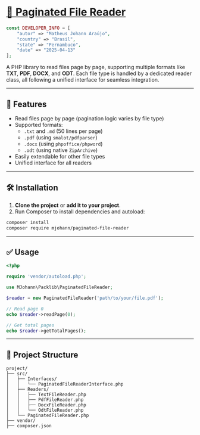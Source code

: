 
# [📄 Paginated File Reader](https://github.com/matheusjohannaraujo/paginated_file_reader)

```php
const DEVELOPER_INFO = [
    "autor" => "Matheus Johann Araújo",
    "country" => "Brasil",
    "state" => "Pernambuco",
    "date" => "2025-04-13"
];
```

A PHP library to read files page by page, supporting multiple formats like **TXT**, **PDF**, **DOCX**, and **ODT**. Each file type is handled by a dedicated reader class, all following a unified interface for seamless integration.

---

## 🚀 Features

- Read files page by page (pagination logic varies by file type)
- Supported formats:
  - `.txt` and `.md` (50 lines per page)
  - `.pdf` (using `smalot/pdfparser`)
  - `.docx` (using `phpoffice/phpword`)
  - `.odt` (using native `ZipArchive`)
- Easily extendable for other file types
- Unified interface for all readers

---

## 🛠️ Installation

1. **Clone the project** or **add it to your project**.
2. Run Composer to install dependencies and autoload:

```bash
composer install
composer require mjohann/paginated-file-reader
```

---

## ✅ Usage

```php
<?php

require 'vendor/autoload.php';

use MJohann\Packlib\PaginatedFileReader;

$reader = new PaginatedFileReader('path/to/your/file.pdf');

// Read page 0
echo $reader->readPage(0);

// Get total pages
echo $reader->getTotalPages();
```

---

## 🧱 Project Structure

```
project/
├── src/
│   ├── Interfaces/
│   │   └── PaginatedFileReaderInterface.php
│   ├── Readers/
│   │   ├── TextFileReader.php
│   │   ├── PdfFileReader.php
│   │   ├── DocxFileReader.php
│   │   └── OdtFileReader.php
│   └── PaginatedFileReader.php
├── vendor/
├── composer.json
```
